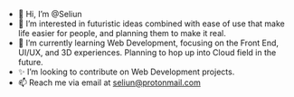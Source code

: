 - 👋 Hi, I’m @Seliun
- 👀 I’m interested in futuristic ideas combined with ease of use that make life easier for people, and planning them to make it real.
- 🌱 I’m currently learning Web Development, focusing on the Front End, UI/UX, and 3D experiences. Planning to hop up into Cloud field in the future.
- ✨ I’m looking to contribute on Web Development projects.
- 📫 Reach me via email at seliun@protonmail.com

<!---
Seliun/Seliun is a ✨ special ✨ repository because its `README.md` (this file) appears on your GitHub profile.
You can click the Preview link to take a look at your changes.
--->
